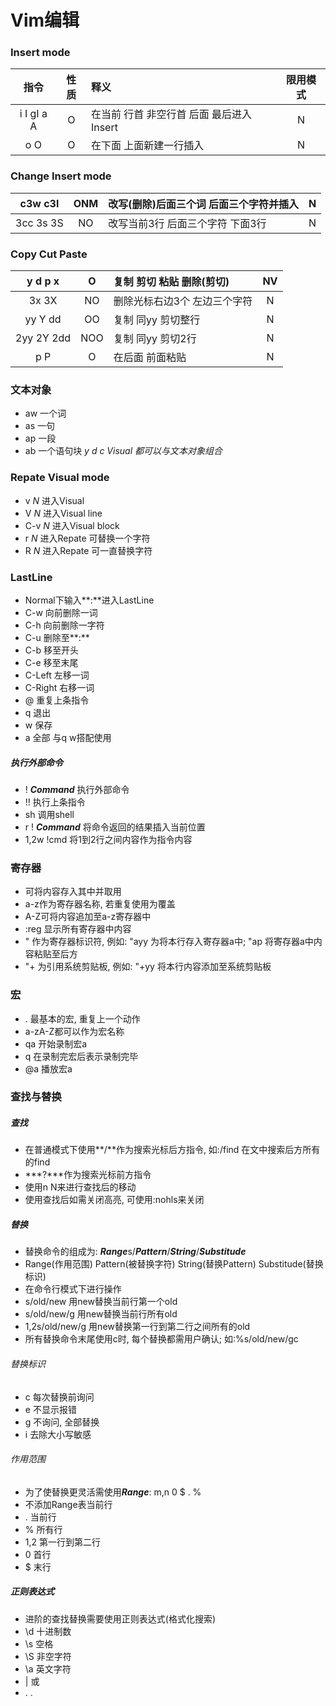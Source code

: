 # Vim编辑

### Insert mode
| 指令 | 性质 | 释义 | 限用模式 |
| :--: | :--: | :-- | :--: |
| i  I  gI  a  A | O | 在当前 行首 非空行首 后面 最后进入Insert | N |
| o  O | O | 在下面 上面新建一行插入 | N |

### Change Insert mode
| c3w  c3l | ONM | 改写(删除)后面三个词 后面三个字符并插入 | N |
| :--: | :--: | :-- | :--: |
| 3cc  3s  3S | NO | 改写当前3行 后面三个字符 下面3行 | N |

### Copy Cut Paste
| y  d  p  x | O | 复制 剪切 粘贴 删除(剪切) | NV |
| :--: | :--: | :-- | :--: |
| 3x  3X | NO | 删除光标右边3个 左边三个字符 | N |
| yy  Y  dd | OO | 复制 同yy 剪切整行 | N |
| 2yy  2Y  2dd | NOO | 复制 同yy 剪切2行 | N |
| p  P | O | 在后面 前面粘贴 | N |

### 文本对象
- aw 一个词
- as 一句
- ap 一段
- ab 一个语句块
*y d c Visual 都可以与文本对象组合*

### Repate Visual mode
- v *N* 进入Visual
- V *N* 进入Visual line
- C-v *N* 进入Visual block
- r *N* 进入Repate 可替换一个字符
- R *N* 进入Repate 可一直替换字符

### LastLine
- Normal下输入**:**进入LastLine
- C-w 向前删除一词
- C-h 向前删除一字符
- C-u 删除至**:**
- C-b 移至开头
- C-e 移至末尾
- C-Left 左移一词
- C-Right 右移一词
- @ 重复上条指令
- q 退出
- w 保存
- a 全部 与q w搭配使用
##### 执行外部命令
- ! ***Command*** 执行外部命令
- !! 执行上条指令
- sh 调用shell
- r ! ***Command*** 将命令返回的结果插入当前位置
- 1,2w !cmd 将1到2行之间内容作为指令内容

### 寄存器
- 可将内容存入其中并取用
- a-z作为寄存器名称, 若重复使用为覆盖
- A-Z可将内容追加至a-z寄存器中
- :reg 显示所有寄存器中内容
- " 作为寄存器标识符, 例如: "ayy 为将本行存入寄存器a中; "ap 将寄存器a中内容粘贴至后方
- "+ 为引用系统剪贴板, 例如: "+yy 将本行内容添加至系统剪贴板

### 宏
- . 最基本的宏, 重复上一个动作
- a-zA-Z都可以作为宏名称
- qa 开始录制宏a
- q 在录制完宏后表示录制完毕
- @a 播放宏a

### 查找与替换
##### 查找
- 在普通模式下使用**/**作为搜索光标后方指令, 如:/find 在文中搜索后方所有的find
- ***?***作为搜索光标前方指令
- 使用n N来进行查找后的移动
- 使用查找后如需关闭高亮, 可使用:nohls来关闭
##### 替换
- 替换命令的组成为: ***Range***s/***Pattern***/***String***/***Substitude***
- Range(作用范围) Pattern(被替换字符) String(替换Pattern) Substitude(替换标识)
- 在命令行模式下进行操作
- s/old/new 用new替换当前行第一个old
- s/old/new/g 用new替换当前行所有old
- 1,2s/old/new/g 用new替换第一行到第二行之间所有的old
- 所有替换命令末尾使用c时, 每个替换都需用户确认; 如:%s/old/new/gc
###### 替换标识
- c 每次替换前询问
- e 不显示报错
- g 不询问, 全部替换
- i 去除大小写敏感
###### 作用范围
- 为了使替换更灵活需使用***Range***: m,n 0 $ . %
- 不添加Range表当前行
- . 当前行
- % 所有行
- 1,2 第一行到第二行
- 0 首行
- $ 末行
##### 正则表达式
- 进阶的查找替换需要使用正则表达式(格式化搜索)
- \d 十进制数
- \s 空格
- \S 非空字符
- \a 英文字符
- \| 或
- \. .
